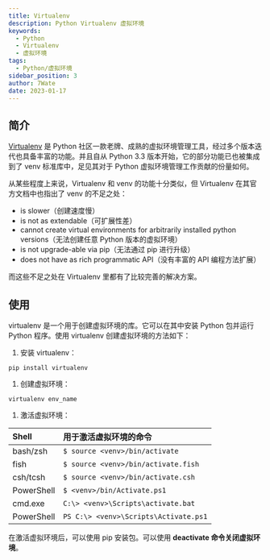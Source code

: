 ```yaml
---
title: Virtualenv
description: Python Virtualenv 虚拟环境
keywords:
  - Python
  - Virtualenv
  - 虚拟环境
tags:
  - Python/虚拟环境
sidebar_position: 3
author: 7Wate
date: 2023-01-17
---
```


## 简介

[Virtualenv](https://virtualenv.pypa.io/en/latest/) 是 Python 社区一款老牌、成熟的虚拟环境管理工具，经过多个版本迭代也具备丰富的功能。并且自从 Python 3.3 版本开始，它的部分功能已也被集成到了 venv 标准库中，足见其对于 Python 虚拟环境管理工作贡献的份量如何。

从某些程度上来说，Virtualenv 和 venv 的功能十分类似，但 Virtualenv 在其官方文档中也指出了 venv 的不足之处：

- is slower（创建速度慢）
- is not as extendable（可扩展性差）
- cannot create virtual environments for arbitrarily installed python versions（无法创建任意 Python 版本的虚拟环境）
- is not upgrade-able via pip（无法通过 pip 进行升级）
- does not have as rich programmatic API（没有丰富的 API 编程方法扩展）

而这些不足之处在 Virtualenv 里都有了比较完善的解决方案。

## 使用

virtualenv 是一个用于创建虚拟环境的库。它可以在其中安装 Python 包并运行 Python 程序。使用 virtualenv 创建虚拟环境的方法如下：

1. 安装 virtualenv：

```shell
pip install virtualenv
```

1. 创建虚拟环境：

```shell
virtualenv env_name
```

1. 激活虚拟环境：

| Shell      | 用于激活虚拟环境的命令                |
| :--------- | :------------------------------------ |
| bash/zsh   | `$ source <venv>/bin/activate`        |
| fish       | `$ source <venv>/bin/activate.fish`   |
| csh/tcsh   | `$ source <venv>/bin/activate.csh`    |
| PowerShell | `$ <venv>/bin/Activate.ps1`           |
| cmd.exe    | `C:\> <venv>\Scripts\activate.bat`    |
| PowerShell | `PS C:\> <venv>\Scripts\Activate.ps1` |

在激活虚拟环境后，可以使用 pip 安装包。可以使用 **deactivate 命令关闭虚拟环境**。
